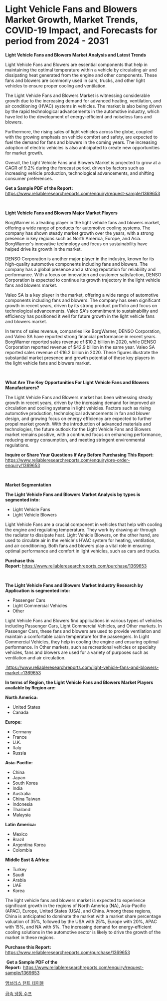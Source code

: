 <p><h1>Light Vehicle Fans and Blowers Market Growth, Market Trends, COVID-19 Impact, and Forecasts for period from 2024 - 2031</h1></p><p><strong>Light Vehicle Fans and Blowers Market Analysis and Latest Trends</strong></p>
<p><p>Light Vehicle Fans and Blowers are essential components that help in maintaining the optimal temperature within a vehicle by circulating air and dissipating heat generated from the engine and other components. These fans and blowers are commonly used in cars, trucks, and other light vehicles to ensure proper cooling and ventilation.</p><p>The Light Vehicle Fans and Blowers Market is witnessing considerable growth due to the increasing demand for advanced heating, ventilation, and air conditioning (HVAC) systems in vehicles. The market is also being driven by the rapid technological advancements in the automotive industry, which have led to the development of energy-efficient and noiseless fans and blowers.</p><p>Furthermore, the rising sales of light vehicles across the globe, coupled with the growing emphasis on vehicle comfort and safety, are expected to fuel the demand for fans and blowers in the coming years. The increasing adoption of electric vehicles is also anticipated to create new opportunities for market growth.</p><p>Overall, the Light Vehicle Fans and Blowers Market is projected to grow at a CAGR of 9.2% during the forecast period, driven by factors such as increasing vehicle production, technological advancements, and shifting consumer preferences.</p></p>
<p><strong>Get a Sample PDF of the Report:&nbsp;</strong> <a href="https://www.reliableresearchreports.com/enquiry/request-sample/1369653">https://www.reliableresearchreports.com/enquiry/request-sample/1369653</a></p>
<p>&nbsp;</p>
<p><strong>Light Vehicle Fans and Blowers Major Market Players</strong></p>
<p><p>BorgWarner is a leading player in the light vehicle fans and blowers market, offering a wide range of products for automotive cooling systems. The company has shown steady market growth over the years, with a strong presence in key regions such as North America, Europe, and Asia. BorgWarner's innovative technology and focus on sustainability have helped drive its growth in the market.</p><p>DENSO Corporation is another major player in the industry, known for its high-quality automotive components including fans and blowers. The company has a global presence and a strong reputation for reliability and performance. With a focus on innovation and customer satisfaction, DENSO Corporation is expected to continue its growth trajectory in the light vehicle fans and blowers market.</p><p>Valeo SA is a key player in the market, offering a wide range of automotive components including fans and blowers. The company has seen significant growth in recent years, driven by its strong product portfolio and focus on technological advancements. Valeo SA's commitment to sustainability and efficiency has positioned it well for future growth in the light vehicle fans and blowers market.</p><p>In terms of sales revenue, companies like BorgWarner, DENSO Corporation, and Valeo SA have reported strong financial performance in recent years. BorgWarner reported sales revenue of $10.2 billion in 2020, while DENSO Corporation reported revenue of $42.9 billion in the same year. Valeo SA reported sales revenue of €16.2 billion in 2020. These figures illustrate the substantial market presence and growth potential of these key players in the light vehicle fans and blowers market.</p></p>
<p>&nbsp;</p>
<p><strong>What Are The Key Opportunities For Light Vehicle Fans and Blowers Manufacturers?</strong></p>
<p><p>The Light Vehicle Fans and Blowers market has been witnessing steady growth in recent years, driven by the increasing demand for improved air circulation and cooling systems in light vehicles. Factors such as rising automotive production, technological advancements in fan and blower design, and growing focus on energy efficiency are expected to further propel market growth. With the introduction of advanced materials and technologies, the future outlook for the Light Vehicle Fans and Blowers market remains positive, with a continued focus on enhancing performance, reducing energy consumption, and meeting stringent environmental regulations.</p></p>
<p><strong>Inquire or Share Your Questions If Any Before Purchasing This Report:</strong> <a href="https://www.reliableresearchreports.com/enquiry/pre-order-enquiry/1369653">https://www.reliableresearchreports.com/enquiry/pre-order-enquiry/1369653</a></p>
<p>&nbsp;</p>
<p><strong>Market Segmentation</strong></p>
<p><strong>The Light Vehicle Fans and Blowers Market Analysis by types is segmented into:</strong></p>
<p><ul><li>Light Vehicle Fans</li><li>Light Vehicle Blowers</li></ul></p>
<p><p>Light Vehicle Fans are a crucial component in vehicles that help with cooling the engine and regulating temperature. They work by drawing air through the radiator to dissipate heat. Light Vehicle Blowers, on the other hand, are used to circulate air in the vehicle's HVAC system for heating, ventilation, and air conditioning. Both fans and blowers play a vital role in ensuring optimal performance and comfort in light vehicles, such as cars and trucks.</p></p>
<p><strong>Purchase this Report:&nbsp;</strong><a href="https://www.reliableresearchreports.com/purchase/1369653">https://www.reliableresearchreports.com/purchase/1369653</a></p>
<p>&nbsp;</p>
<p><strong>The Light Vehicle Fans and Blowers Market Industry Research by Application is segmented into:</strong></p>
<p><ul><li>Passenger Cars</li><li>Light Commercial Vehicles</li><li>Other</li></ul></p>
<p><p>Light Vehicle Fans and Blowers find applications in various types of vehicles including Passenger Cars, Light Commercial Vehicles, and Other markets. In Passenger Cars, these fans and blowers are used to provide ventilation and maintain a comfortable cabin temperature for the passengers. In Light Commercial Vehicles, they help in cooling the engine and ensuring optimal performance. In Other markets, such as recreational vehicles or specialty vehicles, fans and blowers are used for a variety of purposes such as ventilation and air circulation.</p></p>
<p><a href="https://www.reliableresearchreports.com/light-vehicle-fans-and-blowers-market-r1369653">&nbsp;https://www.reliableresearchreports.com/light-vehicle-fans-and-blowers-market-r1369653</a></p>
<p><strong>In terms of Region, the Light Vehicle Fans and Blowers Market Players available by Region are:</strong></p>
<p>
    <p> <strong> North America: </strong>
        <ul>
            <li>United States</li>
            <li>Canada</li>
        </ul>
        </p> 
    <p> <strong> Europe: </strong>
        <ul>
            <li>Germany</li>
            <li>France</li>
            <li>U.K.</li>
            <li>Italy</li>
            <li>Russia</li>
        </ul>
        </p> 
    <p> <strong> Asia-Pacific: </strong>
        <ul>
            <li>China</li>
            <li>Japan</li>
            <li>South Korea</li>
            <li>India</li>
            <li>Australia</li>
            <li>China Taiwan</li>
            <li>Indonesia</li>
            <li>Thailand</li>
            <li>Malaysia</li>
        </ul>
        </p> 
    <p> <strong> Latin America: </strong>
        <ul>
            <li>Mexico</li>
            <li>Brazil</li>
            <li>Argentina Korea</li>
            <li>Colombia</li>
        </ul>
        </p> 
    <p> <strong> Middle East & Africa: </strong>
        <ul>
            <li>Turkey</li>
            <li>Saudi</li>
            <li>Arabia</li>
            <li>UAE</li>
            <li>Korea</li>
        </ul>
    </p>
    </p>
<p><p>The light vehicle fans and blowers market is expected to experience significant growth in the regions of North America (NA), Asia-Pacific (APAC), Europe, United States (USA), and China. Among these regions, China is anticipated to dominate the market with a market share percentage valuation of 35%, followed by the USA with 25%, Europe with 20%, APAC with 15%, and NA with 5%. The increasing demand for energy-efficient cooling solutions in the automotive sector is likely to drive the growth of the market in these regions.</p></p>
<p><strong>Purchase this Report: </strong><a href="https://www.reliableresearchreports.com/purchase/1369653">https://www.reliableresearchreports.com/purchase/1369653</a></p>
<p>&nbsp;<strong>Get a Sample PDF of the Report:&nbsp;&nbsp;</strong><a href="https://www.reliableresearchreports.com/enquiry/request-sample/1369653">https://www.reliableresearchreports.com/enquiry/request-sample/1369653</a></p>
<p><strong></strong></p>
<p><p><a href="https://medium.com/@crumbles67678/%EC%95%94%EB%B8%8C%EB%A6%AC%EC%84%BC%ED%83%84%ED%85%8C%EC%9D%B4%EB%B8%94-%EC%8B%9C%EC%9E%A5-%EA%B2%BD%EC%9F%81-%EB%B6%84%EC%84%9D-%EC%8B%9C%EC%9E%A5-%EB%8F%99%ED%96%A5-%EB%B0%8F-2031%EB%85%84%EA%B9%8C%EC%A7%80%EC%9D%98-%EC%98%88%EC%B8%A1-fb7a9f440bcc">앰브리스 턴트 테이블</a></p><p><a href="https://medium.com/@alanperkins1921/%ED%80%B5-%ED%94%84%EB%A1%9C%EC%A6%8C-%EC%88%98%ED%94%84-%EC%8B%9C%EC%9E%A5-%EC%A1%B0%EC%82%AC-%EB%B3%B4%EA%B3%A0%EC%84%9C-2024%EB%85%84%EB%B6%80%ED%84%B0-2031%EB%85%84%EA%B9%8C%EC%A7%80%EC%9D%98-%EC%97%AD%EC%82%AC%EC%99%80-%EC%98%88%EC%B8%A1-d562cdfc099b">급속 냉동 수프</a></p></p>